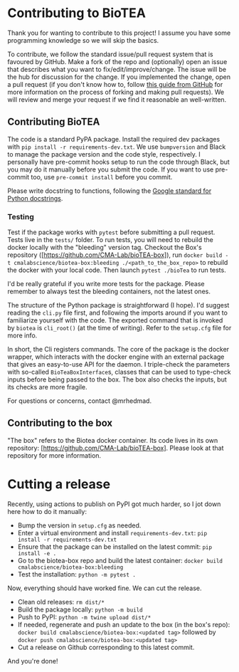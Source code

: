 # Contributing to BioTEA

Thank you for wanting to contribute to this project! I assume you have some programming knowledge so we will skip the basics.

To contribute, we follow the standard issue/pull request system that is favoured by GitHub.
Make a fork of the repo and (optionally) open an issue that describes what you want to fix/edit/improve/change.
The issue will be the hub for discussion for the change.
If you implemented the change, open a pull request (if you don't know how to, follow [this guide from GitHub](https://docs.github.com/en/get-started/exploring-projects-on-github/finding-ways-to-contribute-to-open-source-on-github) for more information on the process of forking and making pull requests).
We will review and merge your request if we find it reasonable an well-written.

## Contributing BioTEA
The code is a standard PyPA package.
Install the required dev packages with `pip install -r requirements-dev.txt`.
We use `bumpversion` and Black to manage the package version and the code style, respectively.
I personally have pre-commit hooks setup to run the code through Black, but you may do it manually before you submit the code.
If you want to use pre-commit too, use `pre-commit install` before you commit.

Please write docstring to functions, following the [Google standard for Python docstrings](https://github.com/google/styleguide/blob/gh-pages/pyguide.md#38-comments-and-docstrings).

### Testing
Test if the package works with `pytest` before submitting a pull request.
Tests live in the `tests/` folder.
To run tests, you will need to rebuild the docker locally with the "bleeding" version tag.
Checkout the Box's repository ([https://github.com/CMA-Lab/bioTEA-box]), run `docker build -t cmalabscience/biotea-box:bleeding ./<path_to_the_box_repo>` to rebuild the docker with your local code.
Then launch `pytest ./bioTea` to run tests.

I'd be really grateful if you write more tests for the package. Please remember to always test the bleeding containers, not the latest ones.

The structure of the Python package is straightforward (I hope).
I'd suggest reading the `cli.py` file first, and following the imports around if you want to familiarize yourself with the code.
The exported command that is invoked by `biotea` is `cli_root()` (at the time of writing).
Refer to the `setup.cfg` file for more info.

In short, the Cli registers commands.
The core of the package is the docker wrapper, which interacts with the docker engine with an external package that gives an easy-to-use API for the daemon.
I triple-check the parameters with so-called `BioTeaBoxInterface`s, classes that can be used to type-check inputs before being passed to the box.
The box also checks the inputs, but its checks are more fragile.

For questions or concerns, contact @mrhedmad.

## Contributing to the box
"The box" refers to the Biotea docker container.
Its code lives in its own repository: [https://github.com/CMA-Lab/bioTEA-box].
Please look at that repository for more information.

# Cutting a release
Recently, using actions to publish on PyPI got much harder, so I jot down here how to do it manually:
- Bump the version in `setup.cfg` as needed.
- Enter a virtual environment and install `requirements-dev.txt`:
  `pip install -r requirements-dev.txt`
- Ensure that the package can be installed on the latest commit:
  `pip install -e .`
- Go to the biotea-box repo and build the latest container:
  `docker build cmalabscience/biotea-box:bleeding`
- Test the installation:
  `python -m pytest .`

Now, everything should have worked fine. We can cut the release.

- Clean old releases:
  `rm dist/*`
- Build the package locally:
  `python -m build`
- Push to PyPI:
  `python -m twine upload dist/*`
- If needed, regenerate and push an update to the box (in the box's repo):
  `docker build cmalabscience/biotea-box:<updated tag>` followed by `docker push cmalabscience/biotea-box:<updated tag>`
- Cut a release on Github corresponding to this latest commit.

And you're done!
